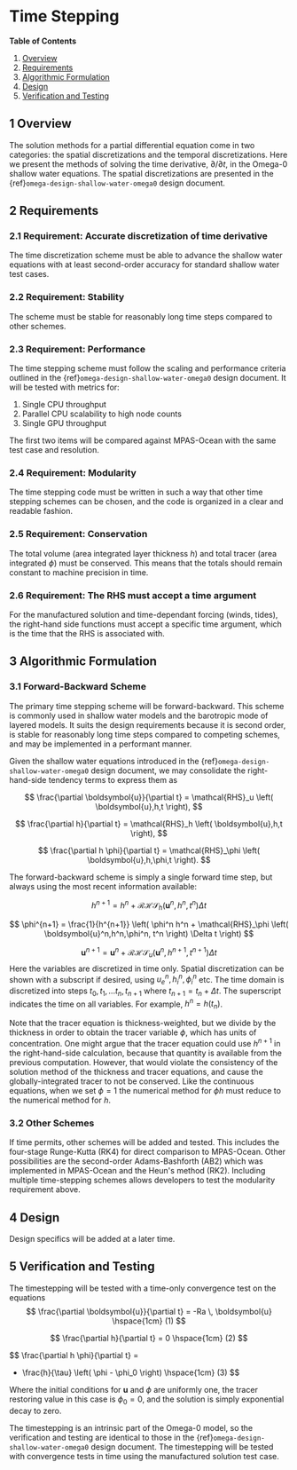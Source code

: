 # Time Stepping

<!--- use table of contents if desired for longer documents  -->
**Table of Contents**
1. [Overview](#1-overview)
2. [Requirements](#2-requirements)
3. [Algorithmic Formulation](#3-algorithmic-formulation)
4. [Design](#4-design)
5. [Verification and Testing](#5-verification-and-testing)

## 1 Overview

The solution methods for a partial differential equation come in two categories: the spatial discretizations and the temporal discretizations. Here we present the methods of solving the time derivative, $\partial / \partial t$, in the Omega-0 shallow water equations. The spatial discretizations are presented in the {ref}`omega-design-shallow-water-omega0` design document.

## 2 Requirements

### 2.1 Requirement: Accurate discretization of time derivative

The time discretization scheme must be able to advance the shallow water equations with at least second-order accuracy for standard shallow water test cases.

### 2.2 Requirement: Stability

The scheme must be stable for reasonably long time steps compared to other schemes.

### 2.3 Requirement: Performance

The time stepping scheme must follow the scaling and performance criteria outlined in the {ref}`omega-design-shallow-water-omega0` design document. It will be tested with metrics for:

1. Single CPU throughput
1. Parallel CPU scalability to high node counts
1. Single GPU throughput

The first two items will be compared against MPAS-Ocean with the same test case and resolution.

### 2.4 Requirement: Modularity

The time stepping code must be written in such a way that other time stepping schemes can be chosen, and the code is organized in a clear and readable fashion.

### 2.5 Requirement: Conservation

The total volume (area integrated layer thickness $h$) and total tracer (area integrated $\phi$) must be conserved. This means that the totals should remain constant to machine precision in time.

### 2.6 Requirement: The RHS must accept a time argument

For the manufactured solution and time-dependant forcing (winds, tides), the right-hand side functions must accept a specific time argument, which is the time that the RHS is associated with.

## 3 Algorithmic Formulation

### 3.1 Forward-Backward Scheme

The primary time stepping scheme will be forward-backward. This scheme is commonly used in shallow water models and the barotropic mode of layered models. It suits the design requirements because it is second order, is stable for reasonably long time steps compared to competing schemes, and may be implemented in a performant manner.

Given the shallow water equations introduced in the {ref}`omega-design-shallow-water-omega0` design document, we may consolidate the right-hand-side tendency terms to express them as

$$
\frac{\partial \boldsymbol{u}}{\partial t} = \mathcal{RHS}_u \left( \boldsymbol{u},h,t \right),
$$

$$
\frac{\partial h}{\partial t} = \mathcal{RHS}_h \left( \boldsymbol{u},h,t \right),
$$

$$
\frac{\partial h \phi}{\partial t} = \mathcal{RHS}_\phi \left( \boldsymbol{u},h,\phi,t \right).
$$

The forward-backward scheme is simply a single forward time step, but always using the most recent information available:

$$
h^{n+1} = h^n + \mathcal{RHS}_h \left( \boldsymbol{u}^n,h^n,t^n \right) \Delta t
$$

$$
\phi^{n+1} = \frac{1}{h^{n+1}} \left( \phi^n h^n + \mathcal{RHS}_\phi \left( \boldsymbol{u}^n,h^n,\phi^n, t^n \right) \Delta t \right)
$$

$$
\boldsymbol{u}^{n+1} = \boldsymbol{u}^n + \mathcal{RHS}_u \left( \boldsymbol{u}^n,h^{n+1}, t^{n+1} \right) \Delta t
$$
Here the variables are discretized in time only. Spatial discretization can be shown with a subscript if desired, using $u^n_e, h^n_i, \phi^n_i$ etc.
The time domain is discretized into steps $t_0, t_1, ... t_n, t_{n+1}$ where $t_{n+1} = t_n+\Delta t$. The superscript indicates the time on all variables. For example, $h^n = h\left( t_n \right)$.


Note that the tracer equation is thickness-weighted, but we divide by the thickness in order to obtain the tracer variable $\phi$, which has units of concentration.
One might argue that the tracer equation could use $h^{n+1}$ in the right-hand-side calculation, because that quantity is available from the previous computation. However, that would violate the consistency of the solution method of the thickness and tracer equations, and cause the globally-integrated tracer to not be conserved. Like the continuous equations, when we set $\phi=1$ the numerical method for $\phi h$ must reduce to the numerical method for $h$.


### 3.2 Other Schemes

If time permits, other schemes will be added and tested. This includes the four-stage Runge-Kutta (RK4) for direct comparison to MPAS-Ocean. Other possibilities are the second-order Adams-Bashforth (AB2) which was implemented in MPAS-Ocean and the Heun's method (RK2). Including multiple time-stepping schemes allows developers to test the modularity requirement above.

## 4 Design

Design specifics will be added at a later time.

## 5 Verification and Testing

The timestepping will be tested with a time-only convergence test on the equations
$$
\frac{\partial \boldsymbol{u}}{\partial t} =
 -Ra \, \boldsymbol{u}
\hspace{1cm}   (1)
$$

$$
\frac{\partial h}{\partial t} = 0
\hspace{1cm}   (2)
$$

$$
\frac{\partial h \phi}{\partial t} =
- \frac{h}{\tau} \left( \phi - \phi_0 \right)
\hspace{1cm}   (3)
$$

Where the initial conditions for $\boldsymbol{u}$ and $\phi$ are uniformly one, the tracer restoring value in this case is $\phi_0=0$, and the solution is simply exponential decay to zero.

The timestepping is an intrinsic part of the Omega-0 model, so the verification and testing are identical to those in the {ref}`omega-design-shallow-water-omega0` design document. The timestepping will be tested with convergence tests in time using the manufactured solution test case.
